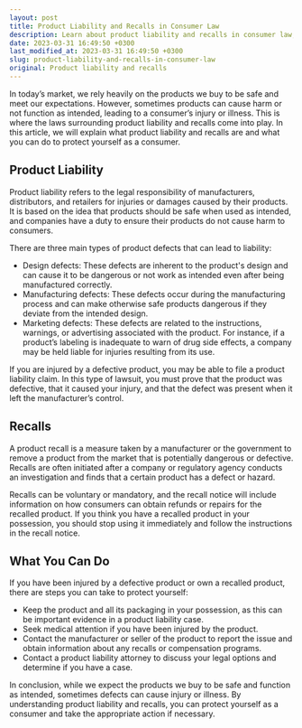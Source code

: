 ```yaml
---
layout: post
title: Product Liability and Recalls in Consumer Law
description: Learn about product liability and recalls in consumer law, including what they are and how to protect your rights as a consumer.
date: 2023-03-31 16:49:50 +0300
last_modified_at: 2023-03-31 16:49:50 +0300
slug: product-liability-and-recalls-in-consumer-law
original: Product liability and recalls
---
```

In today’s market, we rely heavily on the products we buy to be safe and meet our expectations. However, sometimes products can cause harm or not function as intended, leading to a consumer’s injury or illness. This is where the laws surrounding product liability and recalls come into play. In this article, we will explain what product liability and recalls are and what you can do to protect yourself as a consumer.

## Product Liability

Product liability refers to the legal responsibility of manufacturers, distributors, and retailers for injuries or damages caused by their products. It is based on the idea that products should be safe when used as intended, and companies have a duty to ensure their products do not cause harm to consumers.

There are three main types of product defects that can lead to liability:

- Design defects: These defects are inherent to the product's design and can cause it to be dangerous or not work as intended even after being manufactured correctly.
- Manufacturing defects: These defects occur during the manufacturing process and can make otherwise safe products dangerous if they deviate from the intended design.
- Marketing defects: These defects are related to the instructions, warnings, or advertising associated with the product. For instance, if a product’s labeling is inadequate to warn of drug side effects, a company may be held liable for injuries resulting from its use.

If you are injured by a defective product, you may be able to file a product liability claim. In this type of lawsuit, you must prove that the product was defective, that it caused your injury, and that the defect was present when it left the manufacturer’s control.

## Recalls

A product recall is a measure taken by a manufacturer or the government to remove a product from the market that is potentially dangerous or defective. Recalls are often initiated after a company or regulatory agency conducts an investigation and finds that a certain product has a defect or hazard.

Recalls can be voluntary or mandatory, and the recall notice will include information on how consumers can obtain refunds or repairs for the recalled product. If you think you have a recalled product in your possession, you should stop using it immediately and follow the instructions in the recall notice.

## What You Can Do

If you have been injured by a defective product or own a recalled product, there are steps you can take to protect yourself:

- Keep the product and all its packaging in your possession, as this can be important evidence in a product liability case.
- Seek medical attention if you have been injured by the product.
- Contact the manufacturer or seller of the product to report the issue and obtain information about any recalls or compensation programs.
- Contact a product liability attorney to discuss your legal options and determine if you have a case.

In conclusion, while we expect the products we buy to be safe and function as intended, sometimes defects can cause injury or illness. By understanding product liability and recalls, you can protect yourself as a consumer and take the appropriate action if necessary.
